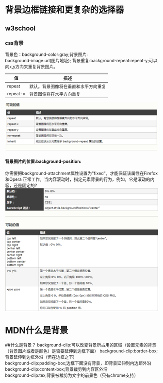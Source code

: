 # 背景边框链接和更复杂的选择器
## w3school
### css背景
  背景色：background-color:gray;背景图片:  
  background-image:url(图片地址); 背景重复:background-repeat:repeat-y;可以向x,y方向来重复背景图片。

  值|描述
  ---|---
  repeat|默认。背景图像将在垂直和水平方向重复
  repeat-x|背景图像将在水平方向重复


  ![Alt text](images/b_css.png)
  #### 背景图片的位置:background-position:
  你需要把background-attachment属性设置为"fixed"，才能保证该属性在Firefox和Opera 正常工作，当内容滚动时，指定元素背景的行为，例如，它是滚动的内容，还是固定的?
  ![Alt text](images/css_b.png)
# MDN什么是背景
##什么是背景？
background-clip:可以改变背景所占用的区域（设置元素的背景（背景图片或者是颜色）是否要延伸到边框下面）
background-clip:border-box;背景延伸到边框外沿（但在边框之下)  
background-clip:padding-box;边框下面没有背景，即背景延伸到内边距外沿  
background-clip:content-box;背景裁剪到内容区外沿  
background-clip:tex;背景被裁剪为文字的前景色（只有chrome支持）